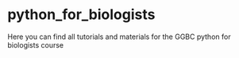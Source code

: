 # python_for_biologists
Here you can find all tutorials and materials for the GGBC python for biologists course 
